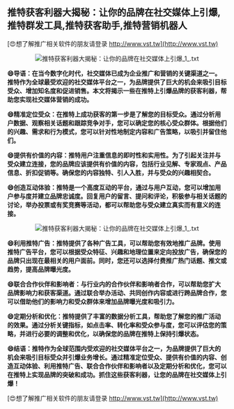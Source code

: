 ## **推特获客利器大揭秘：让你的品牌在社交媒体上引爆,推特群发工具,推特获客助手,推特营销机器人**

[😍想了解推广相关软件的朋友请登录 http://www.vst.tw](http://www.vst.tw)

 <center><img src="https://vst.tw/MP4/tuiguang/png/2.png" alt="推特获客利器大揭秘：让你的品牌在社交媒体上引爆_1_.txt"></center>

**😄导语：在当今数字化时代，社交媒体已成为企业推广和营销的关键渠道之一。推特作为全球最受欢迎的社交媒体平台之一，为品牌提供了巨大的机会来吸引目标受众、增加知名度和促进销售。本文将揭示一些在推特上引爆品牌的获客利器，帮助您实现社交媒体营销的成功。**

**😄精准定位受众：在推特上成功获客的第一步是了解您的目标受众。通过分析用户数据、观察相关话题和跟踪竞争对手，您可以确定您的核心受众群体。根据他们的兴趣、需求和行为模式，您可以针对性地制定内容和广告策略，以吸引并留住他们。**

**😄提供有价值的内容：推特用户注重信息的即时性和实用性。为了引起关注并与受众建立连接，您的品牌应该提供有价值的内容，包括行业见解、专家观点、产品信息、折扣促销等。确保您的内容独特、引人入胜，并与受众的兴趣相契合。**

**😄创造互动体验：推特是一个高度互动的平台，通过与用户互动，您可以增加用户参与度并建立品牌忠诚度。回复用户的留言、提问和评论，积极参与相关话题的讨论，举办投票或有奖竞赛等活动，都可以帮助您与受众建立真实而有意义的连接。**

 <center><img src="https://vst.tw/MP4/tuiguang/png/3.png" alt="推特获客利器大揭秘：让你的品牌在社交媒体上引爆_1_.txt"></center>

**😄利用推特广告：推特提供了各种广告工具，可以帮助您有效地推广品牌。使用推特广告平台，您可以根据受众特征、兴趣和地理位置来定向投放广告，确保您的品牌只出现在最相关的用户面前。同时，您还可以选择付费推广热门话题、推文或趋势，提高品牌曝光度。**

**😄联合合作伙伴和影响者：与行业内的合作伙伴和影响者合作，可以帮助您扩大品牌影响力和获客渠道。通过联合举办活动、共同创作内容或进行跨品牌合作，您可以借助他们的影响力和受众群体来增加品牌曝光度和吸引力。**

**😄定期分析和优化：推特提供了丰富的数据分析工具，帮助您了解您的推广活动的效果。通过分析关键指标，如点击率、转化率和受众参与度，您可以评估您的策略，并进行必要的调整和优化，以确保您的品牌在推特上保持引爆状态。**

**😄结语：推特作为全球范围内受欢迎的社交媒体平台之一，为品牌提供了巨大的机会来吸引目标受众并引爆业务增长。通过精准定位受众、提供有价值的内容、创造互动体验、利用推特广告、联合合作伙伴和影响者以及定期分析和优化，您可以在推特上实现品牌的突破和成功。抓住这些获客利器，让您的品牌在社交媒体上引爆！**

[😍想了解推广相关软件的朋友请登录 http://www.vst.tw](http://www.vst.tw)



